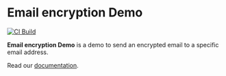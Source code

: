 # Email encryption Demo

[![CI Build](https://github.com/axonivy-market/email-encryption-demo/actions/workflows/ci.yml/badge.svg)](https://github.com/axonivy-market/email-encryption-demo/actions/workflows/ci.yml)

**Email encryption Demo**  is a demo to send an encrypted email to a specific email address.

Read our [documentation](email-encryption-product/README.md).
